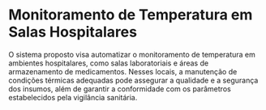 # Monitoramento de Temperatura em Salas Hospitalares

O sistema proposto visa automatizar o monitoramento de temperatura em ambientes hospitalares, como salas laboratoriais e áreas de armazenamento de medicamentos. Nesses locais, a manutenção de condições térmicas adequadas pode assegurar a qualidade e a segurança dos insumos, além de garantir a conformidade com os parâmetros estabelecidos pela vigilância sanitária.